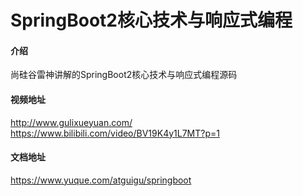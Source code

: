 # SpringBoot2核心技术与响应式编程

#### 介绍
尚硅谷雷神讲解的SpringBoot2核心技术与响应式编程源码

#### 视频地址
http://www.gulixueyuan.com/    
https://www.bilibili.com/video/BV19K4y1L7MT?p=1


#### 文档地址
https://www.yuque.com/atguigu/springboot



